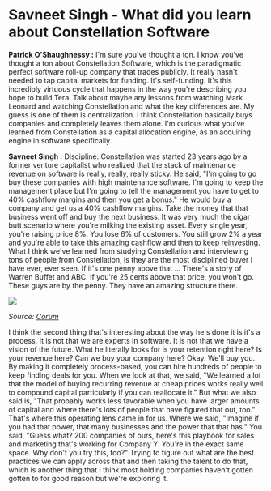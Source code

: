 # Savneet Singh - What did you learn about Constellation Software

**Patrick O'Shaughnessy :** I'm sure you've thought a ton. I know you've thought a ton about Constellation Software, which is the paradigmatic perfect software roll-up company that trades publicly. It really hasn't needed to tap capital markets for funding. It's self-funding. It's this incredibly virtuous cycle that happens in the way you're describing you hope to build Tera. Talk about maybe any lessons from watching Mark Leonard and watching Constellation and what the key differences are. My guess is one of them is centralization. I think Constellation basically buys companies and completely leaves them alone. I'm curious what you've learned from Constellation as a capital allocation engine, as an acquiring engine in software specifically.


**Savneet Singh :**  Discipline. Constellation was started 23 years ago by a former venture capitalist who realized that the stack of maintenance revenue on software is really, really, really sticky. He said, "I'm going to go buy these companies with high maintenance software. I'm going to keep the management place but I'm going to tell the management you have to get to 40% cashflow margins and then you get a bonus." He would buy a company and get us a 40% cashflow margins. Take the money that that business went off and buy the next business. It was very much the cigar butt scenario where you're milking the existing asset. Every single year, you're raising price 8%. You lose 6% of customers. You still grow 2% a year and you're able to take this amazing cashflow and then to keep reinvesting. What I think we've learned from studying Constellation and interviewing tons of people from Constellation, is they are the most disciplined buyer I have ever, ever seen. If it's one penny above that ... There's a story of Warren Buffet and ABC. If you're 25 cents above that price, you won't go. These guys are by the penny. They have an amazing structure there.

![](https://06831colossus1.blob.core.windows.net/dev-doodle/Doodle-Savneet-Constellation.png)

_Source: [Corum](https://www.volarisgroup.com/blog/article/constellation-software-named-top-strategic-acquirer-for-2018)_

I think the second thing that's interesting about the way he's done it is it's a process. It is not that we are experts in software. It is not that we have a vision of the future. What he literally looks for is your retention right here? Is your revenue here? Can we buy your company here? Okay. We'll buy you. By making it completely process-based, you can hire hundreds of people to keep finding deals for you. When we look at that, we said, "We learned a lot that the model of buying recurring revenue at cheap prices works really well to compound capital particularly if you can reallocate it." But what we also said is, "That probably works less favorable when you have larger amounts of capital and where there's lots of people that have figured that out, too." That's where this operating lens came in for us. Where we said, "Imagine if you had that power, that many businesses and the power that that has." You said, "Guess what? 200 companies of ours, here's this playbook for sales and marketing that's working for Company Y. You're in the exact same space. Why don't you try this, too?" Trying to figure out what are the best practices we can apply across that and then taking the talent to do that, which is another thing that I think most holding companies haven't gotten gotten to for good reason but we're exploring it.